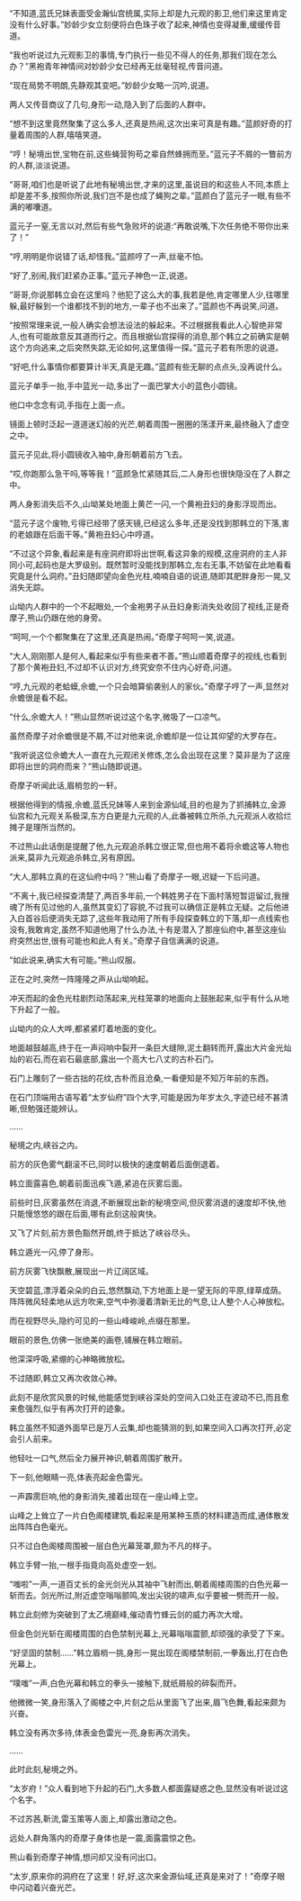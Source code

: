 
“不知道,蓝氏兄妹表面受金瀚仙宫统属,实际上却是九元观的影卫,他们来这里肯定没有什么好事。”妙龄少女立刻便将白色珠子收了起来,神情也变得凝重,缓缓传音道。

“我也听说过九元观影卫的事情,专门执行一些见不得人的任务,那我们现在怎么办？”黑袍青年神情间对妙龄少女已经再无丝毫轻视,传音问道。

“现在局势不明朗,先静观其变吧。”妙龄少女略一沉吟,说道。

两人又传音商议了几句,身形一动,隐入到了后面的人群中。

“想不到这里竟然聚集了这么多人,还真是热闹,这次出来可真是有趣。”蓝颜好奇的打量着周围的人群,嘻嘻笑道。

“哼！秘境出世,宝物在前,这些蝇营狗苟之辈自然蜂拥而至。”蓝元子不屑的一瞥前方的人群,淡淡说道。

“哥哥,咱们也是听说了此地有秘境出世,才来的这里,虽说目的和这些人不同,本质上却是差不多,按照你所说,我们岂不是也成了蝇狗之辈。”蓝颜白了蓝元子一眼,有些不满的嘟囔道。

蓝元子一窒,无言以对,然后有些气急败坏的说道:“再敢说嘴,下次任务绝不带你出来了！”

“哼,明明是你说错了话,却怪我。”蓝颜哼了一声,丝毫不怕。

“好了,别闹,我们赶紧办正事。”蓝元子神色一正,说道。

“哥哥,你说那韩立会在这里吗？他犯了这么大的事,我若是他,肯定哪里人少,往哪里躲,最好躲到一个谁都找不到的地方,一辈子也不出来了。”蓝颜也不再说笑,问道。

“按照常理来说,一般人确实会想法设法的躲起来。不过根据我看此人心智绝非常人,也有可能故意反其道而行之。而且根据仙宫探得的消息,那个韩立之前确实是朝这个方向逃来,之后突然失踪,无论如何,这里值得一探。”蓝元子若有所思的说道。

“好吧,什么事情你都要算计半天,真是无趣。”蓝颜有些无聊的点点头,没再说什么。

蓝元子单手一抬,手中蓝光一动,多出了一面巴掌大小的蓝色小圆镜。

他口中念念有词,手指在上面一点。

镜面上顿时泛起一道道迷幻般的光芒,朝着周围一圈圈的荡漾开来,最终融入了虚空之中。

蓝元子见此,将小圆镜收入袖中,身形朝着前方飞去。

“哎,你跑那么急干吗,等等我！”蓝颜急忙紧随其后,二人身形也很快隐没在了人群之中。

两人身影消失后不久,山坳某处地面上黄芒一闪,一个黄袍丑妇的身影浮现而出。

“蓝元子这个废物,亏得已经带了感天镜,已经这么多年,还是没找到那韩立的下落,害的老娘跟在后面干等。”黄袍丑妇心中哼道。

“不过这个异象,看起来是有座洞府即将出世啊,看这异象的规模,这座洞府的主人非同小可,起码也是大罗级别。既然暂时没能找到那韩立,左右无事,不妨留在此地看看究竟是什么洞府。”丑妇随即望向金色光柱,喃喃自语的说道,随即其肥胖身形一晃,又消失无踪。

山坳内人群中的一个不起眼处,一个金袍男子从丑妇身影消失处收回了视线,正是奇摩子,熊山仍跟在他的身旁。

“呵呵,一个个都聚集在了这里,还真是热闹。”奇摩子呵呵一笑,说道。

“大人,刚刚那人是何人,看起来似乎有些来者不善。”熊山顺着奇摩子的视线,也看到了那个黄袍丑妇,不过却不认识对方,终究安奈不住内心好奇,问道。

“哼,九元观的老蛤蟆,佘蟾,一个只会暗算偷袭别人的家伙。”奇摩子哼了一声,显然对佘蟾很是看不起。

“什么,佘蟾大人！”熊山显然听说过这个名字,微吸了一口凉气。

虽然奇摩子对佘蟾很是不屑,不过对他来说,佘蟾却是一位让其仰望的大罗存在。

“我听说这位佘蟾大人一直在九元观闭关修炼,怎么会出现在这里？莫非是为了这座即将出世的洞府而来？”熊山随即说道。

奇摩子听闻此话,眉梢忽的一轩。

根据他得到的情报,佘蟾,蓝氏兄妹等人来到金源仙域,目的也是为了抓捕韩立,金源仙宫和九元观关系极深,东方白更是九元观的人,此番被韩立所杀,九元观派人收拾烂摊子是理所当然的。

不过熊山此话倒是提醒了他,九元观追杀韩立很正常,但也用不着将佘蟾这等人物也派来,莫非九元观追杀韩立,另有原因。

“大人,那韩立真的在这仙府中吗？”熊山看了奇摩子一眼,迟疑一下后问道。

“不离十,我已经探查清楚了,两百多年前,一个韩姓男子在下面村落短暂逗留过,我搜魂了所有见过他的人,虽然其变幻了容貌,不过我可以确信正是韩立无疑。之后他进入白首谷后便消失无踪了,这些年我动用了所有手段探查韩立的下落,却一点线索也没有,我敢肯定,虽然不知道他用了什么办法,十有是潜入了那座仙府中,甚至这座仙府突然出世,很有可能也和此人有关。”奇摩子自信满满的说道。

“如此说来,确实大有可能。”熊山叹服。

正在之时,突然一阵隆隆之声从山坳响起。

冲天而起的金色光柱剧烈动荡起来,光柱笼罩的地面向上鼓胀起来,似乎有什么从地下升起了一般。

山坳内的众人大哗,都紧紧盯着地面的变化。

地面越鼓越高,终于在一声闷响中裂开一条巨大缝隙,泥土翻转而开,露出大片金光灿灿的岩石,而在岩石最底部,露出一个高大七八丈的古朴石门。

石门上雕刻了一些古拙的花纹,古朴而且沧桑,一看便知是不知万年前的东西。

在石门顶端用古语写着“太岁仙府”四个大字,可能是因为年岁太久,字迹已经不甚清晰,但勉强还能辨认。

……

秘境之内,峡谷之内。

前方的灰色雾气翻滚不已,同时以极快的速度朝着后面倒退着。

韩立面露喜色,朝着前面迅疾飞遁,紧追在灰雾后面。

前些时日,灰雾虽然在消退,不断展现出新的秘境空间,但灰雾消退的速度却不快,他只能慢悠悠的跟在后面,哪有此刻这般爽快。

又飞了片刻,前方景色豁然开朗,终于抵达了峡谷尽头。

韩立遁光一闪,停了身形。

前方灰雾飞快飘散,展现出一片辽阔区域。

天空碧蓝,漂浮着朵朵的白云,悠然飘动,下方地面上是一望无际的平原,绿草成荫。阵阵微风轻柔地从远方吹来,空气中弥漫着清新无比的气息,让人整个人心神放松。

而在视野尽头,隐约可见的一些山峰峻岭,点缀在那里。

眼前的景色,仿佛一张绝美的画卷,铺展在韩立眼前。

他深深呼吸,紧绷的心神略微放松。

不过随即,韩立又再次收敛心神。

此刻不是欣赏风景的时候,他能感觉到峡谷深处的空间入口处正在波动不已,而且愈来愈强烈,似乎有再次打开的迹象。

韩立虽然不知道外面早已是万人云集,却也能猜测的到,如果空间入口再次打开,必定会引人前来。

他轻吐一口气,然后全力展开神识,朝着周围扩散开。

下一刻,他眼睛一亮,体表亮起金色雷光。

一声霹雳巨响,他的身影消失,接着出现在一座山峰上空。

山峰之上耸立了一片白色阁楼建筑,看起来是用某种玉质的材料建造而成,通体散发出阵阵白色毫光。

只不过白色阁楼周围被一层白色光幕笼罩,颇为不凡的样子。

韩立手臂一抬,一根手指竟向高处虚空一划。

“嗤啦”一声,一道百丈长的金光剑光从其袖中飞射而出,朝着阁楼周围的白色光幕一斩而去。剑光所过,附近虚空嗡嗡颤鸣,发出尖锐的啸声,似乎要被一劈而开一般。

韩立此刻修为突破到了太乙境巅峰,催动青竹蜂云剑的威力再次大增。

但金色剑光斩在阁楼周围的白色禁制光幕上,光幕嗡嗡震颤,却顽强的承受了下来。

“好坚固的禁制……”韩立眉梢一挑,身形一晃出现在阁楼禁制前,一拳轰出,打在白色光幕上。

“噗嗤”一声,白色光幕和韩立的拳头一接触下,就纸屑般的碎裂而开。

他微微一笑,身形落入了阁楼之中,片刻之后从里面飞了出来,眉飞色舞,看起来颇为兴奋。

韩立没有再次多待,体表金色雷光一亮,身影再次消失。

……

此时此刻,秘境之外。

“太岁府！”众人看到地下升起的石门,大多数人都面露疑惑之色,显然没有听说过这个名字。

不过苏茜,靳流,雷玉策等人面上,却露出激动之色。

远处人群角落内的奇摩子身体也是一震,面露震惊之色。

熊山看到奇摩子神情,想问却又没有问出口。

“太岁,原来你的洞府在了这里！好,好,这次来金源仙域,还真是来对了！”奇摩子眼中闪动着兴奋光芒。